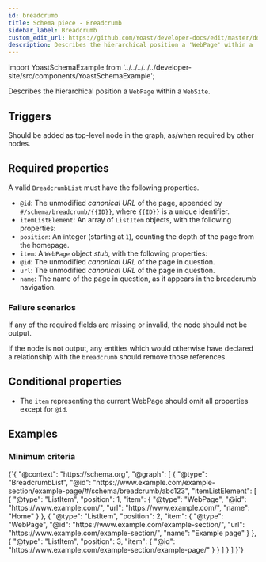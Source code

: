 ```yaml
---
id: breadcrumb
title: Schema piece - Breadcrumb
sidebar_label: Breadcrumb
custom_edit_url: https://github.com/Yoast/developer-docs/edit/master/docs/features/schema/pieces/breadcrumb.md
description: Describes the hierarchical position a 'WebPage' within a 'WebSite'.
---
```

import YoastSchemaExample from '../../../../../developer-site/src/components/YoastSchemaExample';

Describes the hierarchical position a `WebPage` within a `WebSite`.

## Triggers
Should be added as top-level node in the graph, as/when required by other nodes.

## Required properties
A valid `BreadcrumbList` must have the following properties.

* `@id`: The unmodified *canonical URL* of the page, appended by `#/schema/breadcrumb/{{ID}}`, where `{{ID}}` is a unique identifier.
* `itemListElement`: An array of `ListItem` objects, with the following properties:
 * `position`: An integer (starting at `1`), counting the depth of the page from the homepage.
 * `item`: A `WebPage` object *stub*, with the following properties:
  * `@id`: The unmodified *canonical URL* of the page in question.
  * `url`: The unmodified *canonical URL* of the page in question.
  * `name`: The name of the page in question, as it appears in the breadcrumb navigation.

### Failure scenarios
If any of the required fields are missing or invalid, the node should not be output.

If the node is not output, any entities which would otherwise have declared a relationship with the `breadcrumb` should remove those references.

## Conditional properties
* The `item` representing the current WebPage should omit all properties except for `@id`.

## Examples

### Minimum criteria

<YoastSchemaExample>
{`{
      "@context": "https://schema.org",
      "@graph": [
          {
              "@type": "BreadcrumbList",
              "@id": "https://www.example.com/example-section/example-page/#/schema/breadcrumb/abc123",
              "itemListElement": [
                  {
                      "@type": "ListItem",
                      "position": 1,
                      "item": {
                          "@type": "WebPage",
                          "@id": "https://www.example.com/",
                          "url": "https://www.example.com/",
                          "name": "Home"
                      }
                  },
                  {
                      "@type": "ListItem",
                      "position": 2,
                      "item": {
                          "@type": "WebPage",
                          "@id": "https://www.example.com/example-section/",
                          "url": "https://www.example.com/example-section/",
                          "name": "Example page"
                      }
                  },
                  {
                      "@type": "ListItem",
                      "position": 3,
                      "item": {
                          "@id": "https://www.example.com/example-section/example-page/"
                      }
                  }
              ]
          }
      ]
  }`}
</YoastSchemaExample>

